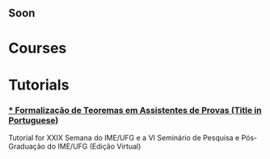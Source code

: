 ## Soon

# Courses

# Tutorials

### [* Formalização de Teoremas em Assistentes de Provas (Title in Portuguese)](Tutorials/PVS_Semana_IME_2021.md)
   Tutorial for XXIX Semana do IME/UFG e a VI Seminário de Pesquisa e Pós-Graduação do IME/UFG (Edição Virtual)
